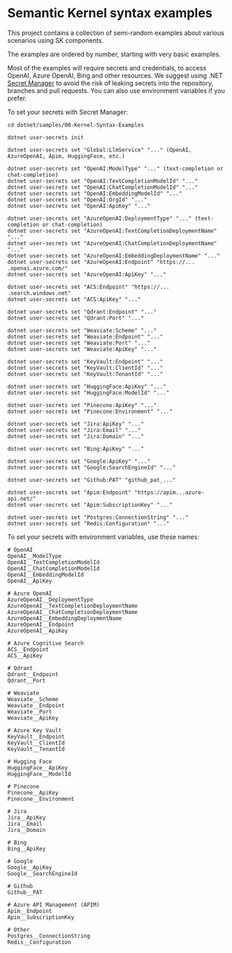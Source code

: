 # Semantic Kernel syntax examples

This project contains a collection of semi-random examples about various scenarios
using SK components.

The examples are ordered by number, starting with very basic examples.

Most of the examples will require secrets and credentials, to access OpenAI, Azure OpenAI,
Bing and other resources. We suggest using .NET
[Secret Manager](https://learn.microsoft.com/en-us/aspnet/core/security/app-secrets)
to avoid the risk of leaking secrets into the repository, branches and pull requests.
You can also use environment variables if you prefer.

To set your secrets with Secret Manager:

```
cd dotnet/samples/00-Kernel-Syntax-Examples

dotnet user-secrets init

dotnet user-secrets set "Global:LlmService" "..." (OpenAI, AzureOpenAI, Apim, HuggingFace, etc.)

dotnet user-secrets set "OpenAI:ModelType" "..." (text-completion or chat-completion)
dotnet user-secrets set "OpenAI:TextCompletionModelId" "..."
dotnet user-secrets set "OpenAI:ChatCompletionModelId" "..."
dotnet user-secrets set "OpenAI:EmbeddingModelId" "..."
dotnet user-secrets set "OpenAI:OrgId" "..."
dotnet user-secrets set "OpenAI:ApiKey" "..."

dotnet user-secrets set "AzureOpenAI:DeploymentType" "..." (text-completion or chat-completion)
dotnet user-secrets set "AzureOpenAI:TextCompletionDeploymentName" "..."
dotnet user-secrets set "AzureOpenAI:ChatCompletionDeploymentName" "..."
dotnet user-secrets set "AzureOpenAI:EmbeddingDeploymentName" "..."
dotnet user-secrets set "AzureOpenAI:Endpoint" "https://... .openai.azure.com/"
dotnet user-secrets set "AzureOpenAI:ApiKey" "..."

dotnet user-secrets set "ACS:Endpoint" "https://... .search.windows.net"
dotnet user-secrets set "ACS:ApiKey" "..."

dotnet user-secrets set "Qdrant:Endpoint" "..."
dotnet user-secrets set "Qdrant:Port" "..."

dotnet user-secrets set "Weaviate:Scheme" "..."
dotnet user-secrets set "Weaviate:Endpoint" "..."
dotnet user-secrets set "Weaviate:Port" "..."
dotnet user-secrets set "Weaviate:ApiKey" "..."

dotnet user-secrets set "KeyVault:Endpoint" "..."
dotnet user-secrets set "KeyVault:ClientId" "..."
dotnet user-secrets set "KeyVault:TenantId" "..."

dotnet user-secrets set "HuggingFace:ApiKey" "..."
dotnet user-secrets set "HuggingFace:ModelId" "..."

dotnet user-secrets set "Pinecone:ApiKey" "..."
dotnet user-secrets set "Pinecone:Environment" "..."

dotnet user-secrets set "Jira:ApiKey" "..."
dotnet user-secrets set "Jira:Email" "..."
dotnet user-secrets set "Jira:Domain" "..."

dotnet user-secrets set "Bing:ApiKey" "..."

dotnet user-secrets set "Google:ApiKey" "..."
dotnet user-secrets set "Google:SearchEngineId" "..."

dotnet user-secrets set "Github:PAT" "github_pat_..."

dotnet user-secrets set "Apim:Endpoint" "https://apim...azure-api.net/"
dotnet user-secrets set "Apim:SubscriptionKey" "..."

dotnet user-secrets set "Postgres:ConnectionString" "..."
dotnet user-secrets set "Redis:Configuration" "..."
```

To set your secrets with environment variables, use these names:

```
# OpenAI
OpenAI__ModelType
OpenAI__TextCompletionModelId
OpenAI__ChatCompletionModelId
OpenAI__EmbeddingModelId
OpenAI__ApiKey

# Azure OpenAI
AzureOpenAI__DeploymentType
AzureOpenAI__TextCompletionDeploymentName
AzureOpenAI__ChatCompletionDeploymentName
AzureOpenAI__EmbeddingDeploymentName
AzureOpenAI__Endpoint
AzureOpenAI__ApiKey

# Azure Cognitive Search
ACS__Endpoint
ACS__ApiKey

# Qdrant
Qdrant__Endpoint
Qdrant__Port

# Weaviate
Weaviate__Scheme
Weaviate__Endpoint
Weaviate__Port
Weaviate__ApiKey

# Azure Key Vault
KeyVault__Endpoint
KeyVault__ClientId
KeyVault__TenantId

# Hugging Face
HuggingFace__ApiKey
HuggingFace__ModelId

# Pinecone
Pinecone__ApiKey
Pinecone__Environment

# Jira
Jira__ApiKey
Jira__Email
Jira__Domain

# Bing
Bing__ApiKey

# Google
Google__ApiKey
Google__SearchEngineId

# Github
Github__PAT

# Azure API Management (APIM)
Apim__Endpoint
Apim__SubscriptionKey

# Other
Postgres__ConnectionString
Redis__Configuration
```
